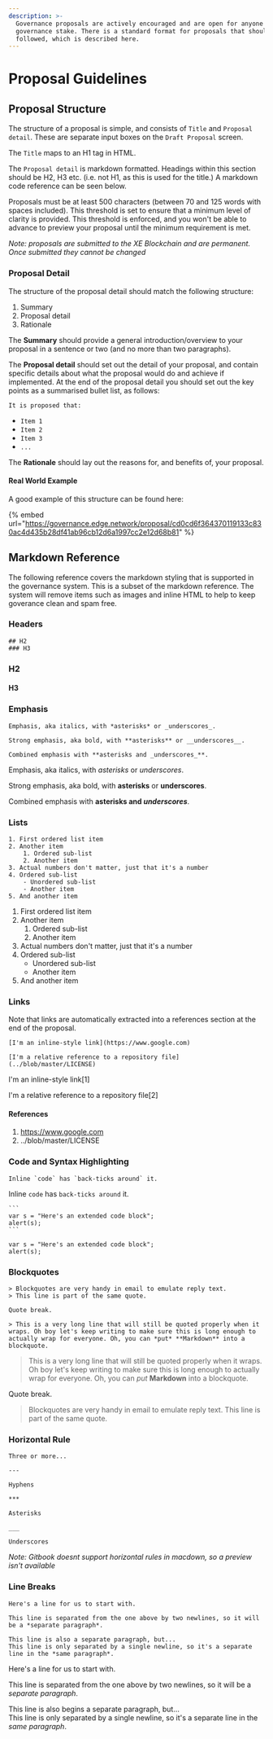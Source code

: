 ```yaml
---
description: >-
  Governance proposals are actively encouraged and are open for anyone with a
  governance stake. There is a standard format for proposals that should be
  followed, which is described here.
---
```


# Proposal Guidelines

## Proposal Structure

The structure of a proposal is simple, and consists of `Title` and `Proposal detail`. These are separate input boxes on the `Draft Proposal` screen.

The `Title` maps to an H1 tag in HTML.

The `Proposal detail` is markdown formatted. Headings within this section should be H2, H3 etc. (i.e. not H1, as this is used for the title.) A markdown code reference can be seen below.

Proposals must be at least 500 characters (between 70 and 125 words with spaces included). This threshold is set to ensure that a minimum level of clarity is provided. This threshold is enforced, and you won't be able to advance to preview your proposal until the minimum requirement is met.

_Note: proposals are submitted to the XE Blockchain and are permanent. Once submitted they cannot be changed_

### Proposal Detail

The structure of the proposal detail should match the following structure:

1. Summary
2. Proposal detail
3. Rationale

The **Summary** should provide a general introduction/overview to your proposal in a sentence or two (and no more than two paragraphs).

The **Proposal detail** should set out the detail of your proposal, and contain specific details about what the proposal would do and achieve if implemented. At the end of the proposal detail you should set out the key points as a summarised bullet list, as follows:

`It is proposed that:`

* `Item 1`
* `Item 2`
* `Item 3`
* `...`

The **Rationale** should lay out the reasons for, and benefits of, your proposal.

#### Real World Example

A good example of this structure can be found here:

{% embed url="https://governance.edge.network/proposal/cd0cd6f364370119133c830ac4d435b28df41ab96cb12d6a1997cc2e12d68b81" %}

## Markdown Reference

The following reference covers the markdown styling that is supported in the governance system. This is a subset of the markdown reference. The system will remove items such as images and inline HTML to help to keep goverance clean and spam free.

### Headers

```
## H2
### H3
```

### H2

#### H3

### Emphasis

```
Emphasis, aka italics, with *asterisks* or _underscores_.

Strong emphasis, aka bold, with **asterisks** or __underscores__.

Combined emphasis with **asterisks and _underscores_**.
```

Emphasis, aka italics, with _asterisks_ or _underscores_.

Strong emphasis, aka bold, with **asterisks** or **underscores**.

Combined emphasis with **asterisks and&#x20;**_**underscores**_.

### Lists

```
1. First ordered list item
2. Another item
    1. Ordered sub-list
    2. Another item
3. Actual numbers don't matter, just that it's a number
4. Ordered sub-list
    - Unordered sub-list
    - Another item
5. And another item
```

1. First ordered list item
2. Another item
   1. Ordered sub-list
   2. Another item
3. Actual numbers don't matter, just that it's a number
4. Ordered sub-list
   * Unordered sub-list
   * Another item
5. And another item

### Links

Note that links are automatically extracted into a references section at the end of the proposal.

```
[I'm an inline-style link](https://www.google.com)

[I'm a relative reference to a repository file](../blob/master/LICENSE)
```

I'm an inline-style link\[1]

I'm a relative reference to a repository file\[2]

#### References <a href="#references" id="references"></a>

1. https://www.google.com
2. ../blob/master/LICENSE

### Code and Syntax Highlighting

```
Inline `code` has `back-ticks around` it.
```

Inline `code` has `back-ticks around` it.

````
```
var s = "Here's an extended code block";
alert(s);
```
````

```
var s = "Here's an extended code block";
alert(s);
```

### Blockquotes

```
> Blockquotes are very handy in email to emulate reply text.
> This line is part of the same quote.

Quote break.

> This is a very long line that will still be quoted properly when it wraps. Oh boy let's keep writing to make sure this is long enough to actually wrap for everyone. Oh, you can *put* **Markdown** into a blockquote. 
```

> This is a very long line that will still be quoted properly when it wraps. Oh boy let's keep writing to make sure this is long enough to actually wrap for everyone. Oh, you can _put_ **Markdown** into a blockquote.

Quote break.

> Blockquotes are very handy in email to emulate reply text. This line is part of the same quote.

### Horizontal Rule

```
Three or more...

---

Hyphens

***

Asterisks

___

Underscores
```

_Note: Gitbook doesnt support horizontal rules in macdown, so a preview isn't available_

### Line Breaks

```
Here's a line for us to start with.

This line is separated from the one above by two newlines, so it will be a *separate paragraph*.

This line is also a separate paragraph, but...
This line is only separated by a single newline, so it's a separate line in the *same paragraph*.
```

Here's a line for us to start with.

This line is separated from the one above by two newlines, so it will be a _separate paragraph_.

This line is also begins a separate paragraph, but...\
This line is only separated by a single newline, so it's a separate line in the _same paragraph_.
